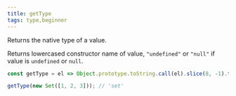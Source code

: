 ```yaml
---
title: getType
tags: type,beginner
---
```


Returns the native type of a value.

Returns lowercased constructor name of value, `"undefined"` or `"null"` if value is `undefined` or `null`.

```js
const getType = el => Object.prototype.toString.call(el).slice(8, -1).toLowerCase();
```

```js
getType(new Set([1, 2, 3])); // 'set'
```